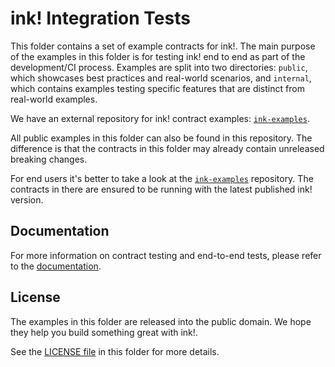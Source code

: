 # ink! Integration Tests

This folder contains a set of example contracts for ink!.
The main purpose of the examples in this folder is for testing ink!
end to end as part of the development/CI process.
Examples are split into two directories: `public`,
which showcases best practices and real-world scenarios,
and `internal`, which contains examples testing specific features
that are distinct from real-world examples.

We have an external repository for ink! contract examples:
[`ink-examples`](https://github.com/use-ink/ink-examples).

All public examples in this folder can also be found
in this repository. The difference is that the contracts in this
folder may already contain unreleased breaking changes.

For end users it's better to take a look at the
[`ink-examples`](https://github.com/use-ink/ink-examples)
repository. The contracts in there are ensured to be running with
the latest published ink! version.

## Documentation

For more information on contract testing and end-to-end tests,
please refer to the [documentation](https://use.ink/docs/v5/basics/contract-testing/end-to-end-e2e-testing).

## License

The examples in this folder are released into the public domain.
We hope they help you build something great with ink!.

See the [LICENSE file](LICENSE) in this folder for more details.
